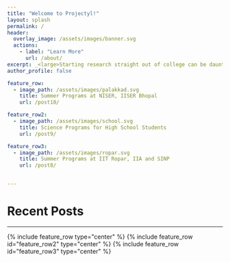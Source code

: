 ```yaml
---
title: "Welcome to Projectyl!"
layout: splash
permalink: /
header:
  overlay_image: /assets/images/banner.svg
  actions:
    - label: "Learn More"
      url: /about/
excerpt: _<large>Starting research straight out of college can be daunting - we are here to make it easier.</large>_
author_profile: false

feature_row:
  - image_path: /assets/images/palakkad.svg
    title: Summer Programs at NISER, IISER Bhopal
    url: /post10/

feature_row2:
  - image_path: /assets/images/school.svg
    title: Science Programs for High School Students
    url: /post9/

feature_row3:
  - image_path: /assets/images/ropar.svg
    title: Summer Programs at IIT Ropar, IIA and SINP
    url: /post8/


---
```


# Recent Posts

---

{% include feature_row type="center" %}
{% include feature_row id="feature_row2" type="center" %}
{% include feature_row id="feature_row3" type="center" %}
